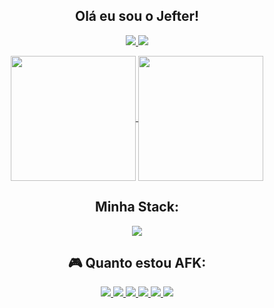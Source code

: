 <h2 align="center">Olá eu sou o Jefter!</h2>

<p align="center">
  <a href="https://www.linkedin.com/in/jefter-r-x/" target="_blank">
    <img src="https://skillicons.dev/icons?i=linkedin" />
  </a>
   <a href="https://x.com/JefterRX" target="_blank">
    <img src="https://skillicons.dev/icons?i=twitter" />
  </a>
</p>

<p align="center">
 <a href="https://github.com/anuraghazra/github-readme-stats">
  <img height=200 align="center" src="https://github-readme-stats.vercel.app/api?username=jefterx&theme=radical" />
 </a>
 <a href="https://github.com/anuraghazra/convoychat">
  <img height=200 align="center" src="https://github-readme-stats.vercel.app/api/top-langs?username=jefterx&layout=compact&langs_count=8&card_width=320&theme=radical" />
 </a>
</p>



<h2 align="center">Minha Stack:</h2>
<p align="center">
  <a href="https://skillicons.dev">
    <img src="https://skillicons.dev/icons?i=js,react,nextjs,nodejs,py,go,ts,docker,cloudflare,discord" />
  </a>
</p>

<h2 align="center">🎮 Quanto estou AFK:</h2>

<p align="center">
  <a href="https://skillicons.dev">
    <img src="https://img.shields.io/badge/Netflix-E50914?style=for-the-badge&logo=netflix&logoColor=white"/>
    <img src="https://img.shields.io/badge/YouTube-FF0000?style=for-the-badge&logo=youtube&logoColor=white"/>
    <img src="https://img.shields.io/badge/Crunchyroll-F47521?style=for-the-badge&logo=crunchyroll&logoColor=white"/>
    <img src="https://img.shields.io/badge/Steam-000000?style=for-the-badge&logo=steam&logoColor=white"/>
    <img src="https://img.shields.io/badge/Xbox-107C10?style=for-the-badge&logo=xbox&logoColor=white"/>
    <img src="https://img.shields.io/badge/PlayStation-003791?style=for-the-badge&logo=playstation&logoColor=white">
  </a>
</p>
